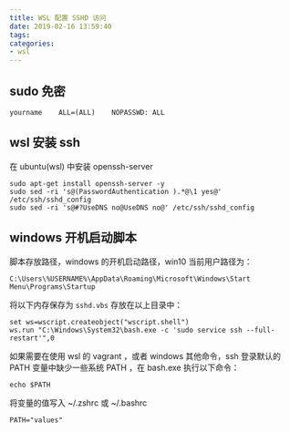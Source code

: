 ```yaml
---
title: WSL 配置 SSHD 访问
date: 2019-02-16 13:59:40
tags:
categories:
- wsl
---
```


## sudo 免密

```
yourname    ALL=(ALL)    NOPASSWD: ALL
```

## wsl 安装 ssh

在 ubuntu(wsl) 中安装 openssh-server

```
sudo apt-get install openssh-server -y
sudo sed -ri 's@(PasswordAuthentication ).*@\1 yes@' /etc/ssh/sshd_config
sudo sed -ri 's@#?UseDNS no@UseDNS no@' /etc/ssh/sshd_config
```

## windows 开机启动脚本

脚本存放路径，windows 的开机启动路径，win10 当前用户路径为：

```
C:\Users\%USERNAME%\AppData\Roaming\Microsoft\Windows\Start Menu\Programs\Startup
```

将以下内存保存为 `sshd.vbs` 存放在以上目录中：

```
set ws=wscript.createobject("wscript.shell")
ws.run "C:\Windows\System32\bash.exe -c 'sudo service ssh --full-restart'",0
```

如果需要在使用 wsl 的 vagrant ，或者 windows 其他命令，ssh 登录默认的 PATH 变量中缺少一些系统 PATH ，在 bash.exe 执行以下命令：

```
echo $PATH
```

将变量的值写入 ~/.zshrc 或 ~/.bashrc

```
PATH="values"
```


